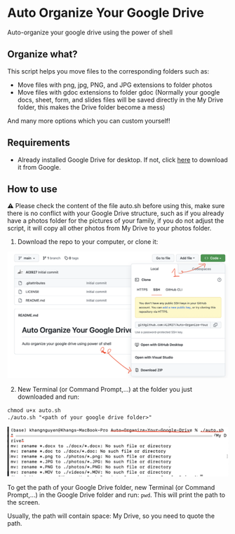 # Auto Organize Your Google Drive

Auto-organize your google drive using the power of shell

## Organize what?

This script helps you move files to the corresponding folders such as:

- Move files with png, jpg, PNG, and JPG extensions to folder photos
- Move files with gdoc extensions to folder gdoc (Normally your google docs, sheet, form, and slides files will be saved directly in the My Drive folder, this makes the Drive folder become a mess)

And many more options which you can custom yourself!

## Requirements

- Already installed Google Drive for desktop. If not, click [here](https://www.google.com/drive/download/) to download it from Google.

## How to use

:warning: Please check the content of the file auto.sh before using this, make sure there is no conflict with your Google Drive structure, such as if you already have a photos folder for the pictures of your family, if you do not adjust the script, it will copy all other photos from My Drive to your photos folder. 

1. Download the repo to your computer, or clone it:

![download the repo as a zip](images/downloadzip.png)

2. New Terminal (or Command Prompt,...) at the folder you just downloaded and run:

```terminal
chmod u+x auto.sh
./auto.sh "<path of your google drive folder>"
```

![execute](images/execute.png)  

To get the path of your Google Drive folder, new Terminal (or Command Prompt,...) in the Google Drive folder and run: `pwd`. This will print the path to the screen.

Usually, the path will contain space: My Drive, so you need to quote the path.
